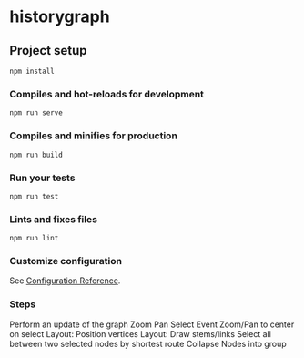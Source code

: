 # historygraph

## Project setup
```
npm install
```

### Compiles and hot-reloads for development
```
npm run serve
```

### Compiles and minifies for production
```
npm run build
```

### Run your tests
```
npm run test
```

### Lints and fixes files
```
npm run lint
```

### Customize configuration
See [Configuration Reference](https://cli.vuejs.org/config/).

### Steps
Perform an update of the graph
Zoom
Pan
Select Event
Zoom/Pan to center on select
Layout: Position vertices
Layout: Draw stems/links
Select all between two selected nodes by shortest route
Collapse Nodes into group